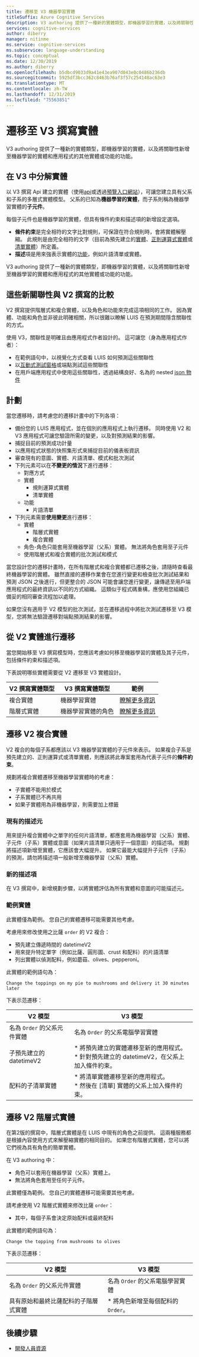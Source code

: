 ```yaml
---
title: 遷移至 V3 機器學習實體
titleSuffix: Azure Cognitive Services
description: V3 authoring 提供了一種新的實體類型，即機器學習的實體，以及將關聯性新增至機器學習的實體和應用程式的其他實體或功能的功能。
services: cognitive-services
author: diberry
manager: nitinme
ms.service: cognitive-services
ms.subservice: language-understanding
ms.topic: conceptual
ms.date: 12/30/2019
ms.author: diberry
ms.openlocfilehash: b5dbcd9033d9a41e43ea907d043e0c0486b236db
ms.sourcegitcommit: 5925df3bcc362c8463b76af3f57c254148ac63e3
ms.translationtype: MT
ms.contentlocale: zh-TW
ms.lasthandoff: 12/31/2019
ms.locfileid: "75563851"
---
```

# <a name="migrate-to-v3-authoring-entity"></a>遷移至 V3 撰寫實體

V3 authoring 提供了一種新的實體類型，即機器學習的實體，以及將關聯性新增至機器學習的實體和應用程式的其他實體或功能的功能。

## <a name="entities-are-decomposable-in-v3"></a>在 V3 中分解實體

以 V3 撰寫 Api 建立的實體（使用[api](https://westeurope.dev.cognitive.microsoft.com/docs/services/luis-programmatic-apis-v3-0-preview)或透過[預覽入口網站](https://preview.luis.ai/)），可讓您建立具有父系和子系的多層式實體模型。 父系的已知為**機器學習的實體**，而子系則稱為機器學習實體的**子元件**。

每個子元件也是機器學習的實體，但具有條件約束和描述項的新增設定選項。

* **條件約束**是完全相符的文字比對規則，可保證在符合規則時，會將實體解壓縮。 此規則是由完全相符的文字（目前為預先建立的[實體](luis-reference-prebuilt-entities.md)、[正則運算式實體](reference-entity-regular-expression.md)或[清單實體](reference-entity-list.md)）所定義。
* **描述**項是用來強表示實體的[功能](luis-concept-feature.md)，例如片語清單或實體。

V3 authoring 提供了一種新的實體類型，即機器學習的實體，以及將關聯性新增至機器學習的實體和應用程式的其他實體或功能的功能。

## <a name="how-do-these-new-relationships-compare-to-v2-authoring"></a>這些新關聯性與 V2 撰寫的比較

V2 撰寫提供階層式和複合實體，以及角色和功能來完成這項相同的工作。 因為實體、功能和角色並非彼此明確相關，所以很難以瞭解 LUIS 在預測期間隱含關聯性的方式。

使用 V3，關聯性是明確且由應用程式作者設計的。 這可讓您（身為應用程式作者）：

* 在範例語句中，以視覺化方式查看 LUIS 如何預測這些關聯性
* 以[互動式測試窗格](luis-interactive-test.md)或端點測試這些關聯性
* 在用戶端應用程式中使用這些關聯性，透過結構良好、名為的 nested [json 物件](reference-entity-machine-learned-entity.md)

## <a name="planning"></a>計劃

當您遷移時，請考慮您的遷移計畫中的下列各項：

* 備份您的 LUIS 應用程式，並在個別的應用程式上執行遷移。 同時使用 V2 和 V3 應用程式可讓您驗證所需的變更，以及對預測結果的影響。
* 捕捉目前的預測成功計量
* 以應用程式狀態的快照集形式來捕捉目前的儀表板資訊
* 審查現有的意圖、實體、片語清單、模式和批次測試
* 下列元素可以在**不變更的情況**下進行遷移：
    * 對應方式
    * 實體
        * 規則運算式實體
        * 清單實體
    * 功能
        * 片語清單
* 下列元素需要**使用變更**進行遷移：
    * 實體
        * 階層式實體
        * 複合實體
    * 角色-角色只能套用至機器學習（父系）實體。 無法將角色套用至子元件
    * 使用階層式和複合實體的批次測試和模式

當您設計您的遷移計畫時，在所有階層式和複合實體都已遷移之後，請隨時查看最終機器學習的實體。 雖然直接的遷移作業會在您進行變更和檢查批次測試結果和預測 JSON 之後進行，但更整合的 JSON 可能會讓您進行變更，讓傳遞至用戶端應用程式的最終資訊以不同的方式組織。 這類似于程式碼重構，應使用您組織已備妥的相同審查流程加以處理。

如果您沒有適用于 V2 模型的批次測試，並在遷移過程中將批次測試遷移至 V3 模型，您將無法驗證遷移對端點預測結果的影響。

## <a name="migrating-from-v2-entities"></a>從 V2 實體進行遷移

當您開始移至 V3 撰寫模型時，您應該考慮如何移至機器學習的實體及其子元件，包括條件約束和描述項。

下表說明哪些實體需要從 V2 遷移至 V3 實體設計。

|V2 撰寫實體類型|V3 撰寫實體類型|範例|
|--|--|--|
|複合實體|機器學習實體|[瞭解更多資訊](#migrate-v2-composite-entity)|
|階層式實體|機器學習實體的角色|[瞭解更多資訊](#migrate-v2-hierarchical-entity)|

## <a name="migrate-v2-composite-entity"></a>遷移 V2 複合實體

V2 複合的每個子系都應該以 V3 機器學習實體的子元件來表示。 如果複合子系是預先建立的、正則運算式或清單實體，則應該將此專案套用為代表子元件的**條件約束**。

規劃將複合實體遷移至機器學習實體時的考慮：
* 子實體不能用於模式
* 子系實體已不再共用
* 如果子實體用為非機器學習，則需要加上標籤

### <a name="existing-descriptors"></a>現有的描述元

用來提升複合實體中之單字的任何片語清單，都應套用為機器學習（父系）實體、子元件（子系）實體或意圖（如果片語清單只適用于一個意圖）的描述項。 規劃將描述項新增至實體，它應該會大幅提升。 如果它最能大幅提升子元件（子系）的預測，請勿將描述項一般新增至機器學習（父系）實體。

### <a name="new-descriptors"></a>新的描述項

在 V3 撰寫中，新增規劃步驟，以將實體評估為所有實體和意圖的可能描述元。

### <a name="example-entity"></a>範例實體

此實體僅為範例。 您自己的實體遷移可能需要其他考慮。

考慮用來修改使用之比薩 `order` 的 V2 複合：
* 預先建立傳遞時間的 datetimeV2
* 用來提升特定單字（例如比薩、圓形圖、crust 和配料）的片語清單
* 列出實體以偵測配料，例如蘑菇、olives、pepperoni。

此實體的範例語句為：

`Change the toppings on my pie to mushrooms and delivery it 30 minutes later`

下表示范遷移：

|V2 模型|V3 模型|
|--|--|
|名為 `Order` 的父系元件實體|名為 `Order` 的父系電腦學習實體|
|子預先建立的 datetimeV2|* 將預先建立的實體遷移至新的應用程式。<br>* 針對預先建立的 datetimeV2，在父系上加入條件約束。|
|配料的子清單實體|* 將清單實體遷移至新的應用程式。<br>* 然後在 [清單] 實體的父系上加入條件約束。|


## <a name="migrate-v2-hierarchical-entity"></a>遷移 V2 階層式實體

在第2版的撰寫中，階層式實體是在 LUIS 中現有的角色之前提供。 這兩種服務都是根據內容使用方式來解壓縮實體的相同目的。 如果您有階層式實體，您可以將它們視為具有角色的簡單實體。

在 V3 authoring 中：
* 角色可以套用在機器學習（父系）實體上。
* 無法將角色套用至任何子元件。

此實體僅為範例。 您自己的實體遷移可能需要其他考慮。

請考慮使用 V2 階層式實體來修改比薩 `order`：
* 其中，每個子系會決定原始配料或最終配料

此實體的範例語句為：

`Change the topping from mushrooms to olives`

下表示范遷移：

|V2 模型|V3 模型|
|--|--|
|名為 `Order` 的父系元件實體|名為 `Order` 的父系電腦學習實體|
|具有原始和最終比薩配料的子階層式實體|* 將角色新增至每個配料的 `Order`。|

## <a name="next-steps"></a>後續步驟

* [開發人員資源](developer-reference-resource.md)
